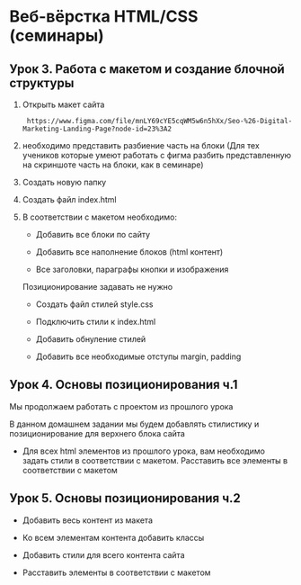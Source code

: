 # Веб-вёрстка HTML/CSS (семинары)

## Урок 3. Работа с макетом и создание блочной структуры

1. Открыть макет сайта 

        https://www.figma.com/file/mnLY69cYE5cqWM5w6n5hXx/Seo-%26-Digital-Marketing-Landing-Page?node-id=23%3A2

2. необходимо представить разбиение часть на блоки (Для тех учеников которые умеют работать с фигма разбить представленную на скриншоте часть на блоки, как в семинаре)

3. Создать новую папку

4. Создать файл index.html

5. В соответствии с макетом необходимо:

    * Добавить все блоки по сайту

    * Добавить все наполнение блоков (html контент)

    * Все заголовки, параграфы кнопки и изображения

    Позиционирование задавать не нужно

    * Создать файл стилей style.css

    * Подключить стили к index.html

    * Добавить обнуление стилей

    * Добавить все необходимые отступы margin, padding

## Урок 4. Основы позиционирования ч.1

 Мы продолжаем работать с проектом из прошлого урока

 В данном домашнем задании мы будем добавлять стилистику и позиционирование для верхнего блока сайта

* Для всех html элементов из прошлого урока, вам необходимо задать стили в соответствии с макетом. Расставить все элементы в соответствии с макетом

## Урок 5. Основы позиционирования ч.2

* Добавить весь контент из макета

* Ко всем элементам контента добавить классы

* Добавить стили для всего контента сайта

* Расставить элементы в соответствии с макетом